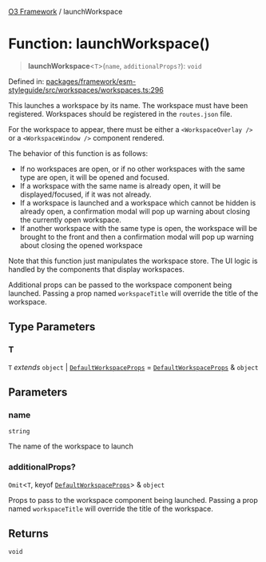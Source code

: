 [O3 Framework](../API.md) / launchWorkspace

# Function: launchWorkspace()

> **launchWorkspace**\<`T`\>(`name`, `additionalProps?`): `void`

Defined in: [packages/framework/esm-styleguide/src/workspaces/workspaces.ts:296](https://github.com/openmrs/openmrs-esm-core/blob/18d2874f03a33a6ab8295af0e87ac97fdd150718/packages/framework/esm-styleguide/src/workspaces/workspaces.ts#L296)

This launches a workspace by its name. The workspace must have been registered.
Workspaces should be registered in the `routes.json` file.

For the workspace to appear, there must be either a `<WorkspaceOverlay />` or
a `<WorkspaceWindow />` component rendered.

The behavior of this function is as follows:

- If no workspaces are open, or if no other workspaces with the same type are open,
  it will be opened and focused.
- If a workspace with the same name is already open, it will be displayed/focused,
  if it was not already.
- If a workspace is launched and a workspace which cannot be hidden is already open,
 a confirmation modal will pop up warning about closing the currently open workspace.
- If another workspace with the same type is open, the workspace will be brought to
  the front and then a confirmation modal will pop up warning about closing the opened
  workspace

Note that this function just manipulates the workspace store. The UI logic is handled
by the components that display workspaces.

Additional props can be passed to the workspace component being launched. Passing a
prop named `workspaceTitle` will override the title of the workspace.

## Type Parameters

### T

`T` *extends* `object` \| [`DefaultWorkspaceProps`](../interfaces/DefaultWorkspaceProps.md) = [`DefaultWorkspaceProps`](../interfaces/DefaultWorkspaceProps.md) & `object`

## Parameters

### name

`string`

The name of the workspace to launch

### additionalProps?

`Omit`\<`T`, keyof [`DefaultWorkspaceProps`](../interfaces/DefaultWorkspaceProps.md)\> & `object`

Props to pass to the workspace component being launched. Passing
         a prop named `workspaceTitle` will override the title of the workspace.

## Returns

`void`
